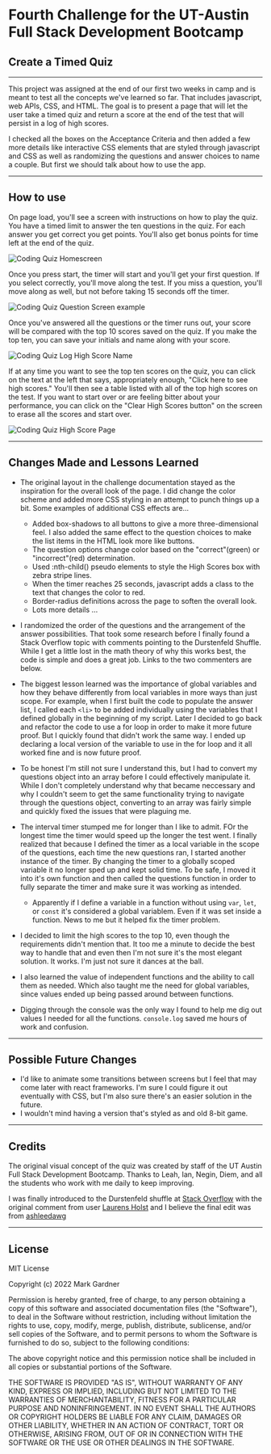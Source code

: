 # Fourth Challenge for the UT-Austin Full Stack Development Bootcamp

## Create a Timed Quiz 


___


This project was assigned at the end of our first two weeks in camp and is meant to test all the concepts we've learned so far. That includes javascript, web APIs, CSS, and HTML. The goal is to present a page that will let the user take a timed quiz and return a score at the end of the test that will persist in a log of high scores. 

I checked all the boxes on the Acceptance Criteria and then added a few more details like interactive CSS elements that are styled through javascript and CSS as well as randomizing the questions and answer choices to name a couple. But first we should talk about how to use the app.



___



## How to use

On page load, you'll see a screen with instructions on how to play the quiz. You have a timed limit to answer the ten questions in the quiz. For each answer you get correct you get points. You'll also get bonus points for time left at the end of the quiz.

![Coding Quiz Homescreen](./assets/images/Timed%20Coding%20Quiz%20Home%20Screen.jpg)

Once you press start, the timer will start and you'll get your first question. If you select correctly, you'll move along the test. If you miss a question, you'll move along as well, but not before taking 15 seconds off the timer.

![Coding Quiz Question Screen example](./assets/images/Coding%20Quiz%20Question%20example.jpg)

Once you've answered all the questions or the timer runs out, your score will be compared with the top 10 scores saved on the quiz. If you make the top ten, you can save your initials and name along with your score.

![Coding Quiz Log High Score Name](./assets/images/Coding%20Quiz%20Log%20High%20Scores%20example.jpg)

If at any time you want to see the top ten scores on the quiz, you can click on the text at the left that says, appropriately enough, "Click here to see high scores." You'll then see a table listed with all of the top high scores on the test. If you want to start over or are feeling bitter about your performance, you can click on the "Clear High Scores button" on the screen to erase all the scores and start over.

![Coding Quiz High Score Page](./assets/images/Coding%20Quiz%20High%20Scores.jpg)


___


## Changes Made and Lessons Learned

- The original layout in the challenge documentation stayed as the inspiration for the overall look of the page. I did change the color scheme and added more CSS styling in an attempt to punch things up a bit. Some examples of additional CSS effects are...
    - Added box-shadows to all buttons to give a more three-dimensional feel. I also added the same effect to the question choices to make the list items in the HTML look more like buttons.
    - The question options change color based on the "correct"(green) or "incorrect"(red) determination.
    - Used :nth-child() pseudo elements to style the High Scores box with zebra stripe lines.
    - When the timer reaches 25 seconds, javascript adds a class to the text that changes the color to red. 
    - Border-radius definitions across the page to soften the overall look.
    - Lots more details ...

- I randomized the order of the questions and the arrangement of the answer possibilities. That took some research before I finally found a Stack Overflow topic with comments pointing to the Durstenfeld Shuffle. While I get a little lost in the math theory of why this works best, the code is simple and does a great job. Links to the two commenters are below.

 - The biggest lesson learned was the importance of global variables and how they behave differently from local variables in more ways than just scope. For example, when I first built the code to populate the answer list, I called each `<li>` to be added individually using the variables that I defined globally in the beginning of my script. Later I decided to go back and refactor the code to use a for loop in order to make it more future proof. But I quickly found that didn't work the same way. I ended up declaring a local version of the variable to use in the for loop and it all worked fine and is now future proof.

- To be honest I'm still not sure I understand this, but I had to convert my questions object into an array before I could effectively manipulate it. While I don't completely understand why that became neccessary and why I couldn't seem to get the same functionality trying to navigate through the questions object, converting to an array was fairly simple and quickly fixed the issues that were plaguing me.

- The interval timer stumped me for longer than I like to admit. FOr the longest time the timer would speed up the longer the test went. I finally realized that because I defined the timer as a local variable in the scope of the questions, each time the new questions ran, I started another instance of the timer. By changing the timer to a globally scoped variable it no longer sped up and kept solid time. To be safe, I moved it into it's own function and then called the questions function in order to fully separate the timer and make sure it was working as intended.
    - Apparently if I define a variable in a function without using `var`, `let`, or `const` it's considered a global variablem. Even if it was set inside a function. News to me but it helped fix the timer problem.

- I decided to limit the high scores to the top 10, even though the requirements didn't mention that. It too me a minute to decide the best way to handle that and even then I'm not sure it's the most elegant solution. It works. I'm just not sure it dances at the ball.

- I also learned the value of independent functions and the ability to call them as needed. Which also taught me the need for global variables, since values ended up being passed around between functions.

- Digging through the console was the only way I found to help me dig out values I needed for all the functions. `console.log` saved me hours of work and confusion.


___



## Possible Future Changes

- I'd like to animate some transitions between screens but I feel that may come later with react frameworks. I'm sure I could figure it out eventually with CSS, but I'm also sure there's an easier solution in the future.
- I wouldn't mind having a version that's styled as and old 8-bit game.


___



## Credits


The original visual concept of the quiz was created by staff of the UT Austin Full Stack Development Bootcamp. Thanks to Leah, Ian, Negin, Diem, and all the students who work with me daily to keep improving. 

I was finally introduced to the Durstenfeld shuffle at [Stack Overflow](https://stackoverflow.com/questions/2450954/how-to-randomize-shuffle-a-javascript-array) with the original comment from user [Laurens Holst](https://stackoverflow.com/users/310500/laurens-holst) and I believe the final edit was from [ashleedawg](https://stackoverflow.com/users/8112776/ashleedawg)


___



## License

MIT License

Copyright (c) 2022 Mark Gardner

Permission is hereby granted, free of charge, to any person obtaining a copy
of this software and associated documentation files (the "Software"), to deal
in the Software without restriction, including without limitation the rights
to use, copy, modify, merge, publish, distribute, sublicense, and/or sell
copies of the Software, and to permit persons to whom the Software is
furnished to do so, subject to the following conditions:

The above copyright notice and this permission notice shall be included in all
copies or substantial portions of the Software.

THE SOFTWARE IS PROVIDED "AS IS", WITHOUT WARRANTY OF ANY KIND, EXPRESS OR
IMPLIED, INCLUDING BUT NOT LIMITED TO THE WARRANTIES OF MERCHANTABILITY,
FITNESS FOR A PARTICULAR PURPOSE AND NONINFRINGEMENT. IN NO EVENT SHALL THE
AUTHORS OR COPYRIGHT HOLDERS BE LIABLE FOR ANY CLAIM, DAMAGES OR OTHER
LIABILITY, WHETHER IN AN ACTION OF CONTRACT, TORT OR OTHERWISE, ARISING FROM,
OUT OF OR IN CONNECTION WITH THE SOFTWARE OR THE USE OR OTHER DEALINGS IN THE
SOFTWARE.
